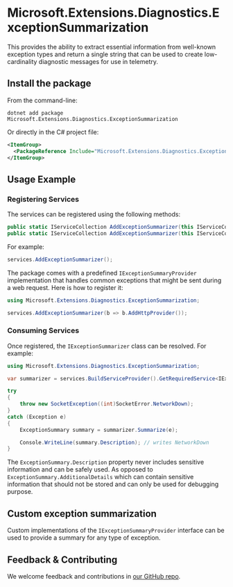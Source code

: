 # Microsoft.Extensions.Diagnostics.ExceptionSummarization

This provides the ability to extract essential information from well-known exception types and return a single string that can be used to create low-cardinality diagnostic messages for use in telemetry.

## Install the package

From the command-line:

```console
dotnet add package Microsoft.Extensions.Diagnostics.ExceptionSummarization
```

Or directly in the C# project file:

```xml
<ItemGroup>
  <PackageReference Include="Microsoft.Extensions.Diagnostics.ExceptionSummarization" Version="[CURRENTVERSION]" />
</ItemGroup>
```

## Usage Example

### Registering Services

The services can be registered using the following methods:

```csharp
public static IServiceCollection AddExceptionSummarizer(this IServiceCollection services);
public static IServiceCollection AddExceptionSummarizer(this IServiceCollection services, Action<IExceptionSummarizationBuilder> configure);
```

For example:

```csharp
services.AddExceptionSummarizer();
```

The package comes with a predefined `IExceptionSummaryProvider` implementation that handles common
exceptions that might be sent during a web request. Here is how to register it:

```csharp
using Microsoft.Extensions.Diagnostics.ExceptionSummarization;

services.AddExceptionSummarizer(b => b.AddHttpProvider());
```

### Consuming Services

Once registered, the `IExceptionSummarizer` class can be resolved. For example:

```csharp
using Microsoft.Extensions.Diagnostics.ExceptionSummarization;

var summarizer = services.BuildServiceProvider().GetRequiredService<IExceptionSummarizer>();

try
{
    throw new SocketException((int)SocketError.NetworkDown);
}
catch (Exception e)
{
    ExceptionSummary summary = summarizer.Summarize(e);

    Console.WriteLine(summary.Description); // writes NetworkDown
}
```

The `ExceptionSummary.Description` property never includes sensitive information and can be safely used.
As opposed to `ExceptionSummary.AdditionalDetails` which can contain sensitive information that should not be stored and can only be used for debugging purpose.

## Custom exception summarization

Custom implementations of the `IExceptionSummaryProvider` interface can be used to provide a summary for any type of exception.

## Feedback & Contributing

We welcome feedback and contributions in [our GitHub repo](https://github.com/dotnet/extensions).